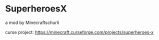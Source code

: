 # SuperheroesX
a mod by Minecraftschurli

curse project: https://minecraft.curseforge.com/projects/superheroes-x
